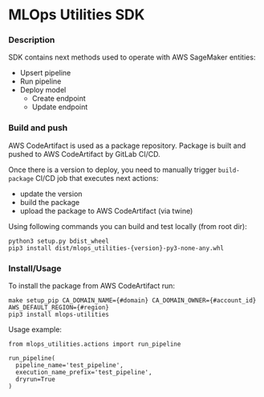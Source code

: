 # MLOps Utilities SDK

### Description
SDK contains next methods used to operate with AWS SageMaker entities:
- Upsert pipeline
- Run pipeline
- Deploy model
    - Create endpoint
    - Update endpoint

### Build and push
AWS CodeArtifact is used as a package repository. Package is built and pushed to AWS CodeArtifact by GitLab CI/CD.

Once there is a version to deploy, you need to manually trigger `build-package` CI/CD job that executes next actions:
- update the version
- build the package
- upload the package to AWS CodeArtifact (via twine)

Using following commands you can build and test locally (from root dir):
```
python3 setup.py bdist_wheel
pip3 install dist/mlops_utilities-{version}-py3-none-any.whl
```

### Install/Usage
To install the package from AWS CodeArtifact run:
```
make setup_pip CA_DOMAIN_NAME={#domain} CA_DOMAIN_OWNER={#account_id} AWS_DEFAULT_REGION={#region}
pip3 install mlops-utilities
```

Usage example:
```
from mlops_utilities.actions import run_pipeline
    
run_pipeline(
  pipeline_name='test_pipeline',
  execution_name_prefix='test_pipeline',
  dryrun=True
)
```

